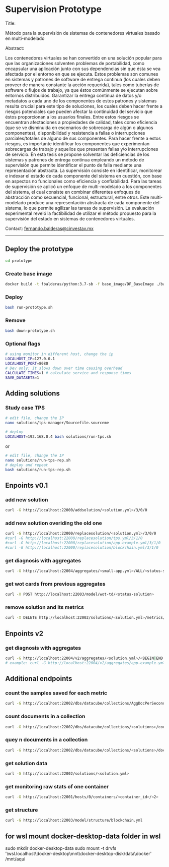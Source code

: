 # Supervision Prototype
Title:

Método para la supervisión de sistemas de contenedores virtuales basado en multi-modelado

Abstract:

Los contenedores virtuales se han convertido en una solución popular para que las organizaciones solventen problemas de portabilidad, como encapsular una aplicación junto con sus dependencias sin que ésta se vea afectada por el entorno en que se ejecuta. Estos problemas son comunes en sistemas y patrones de software de entrega continua (los cuales deben proveer de manera constante la acción requerida), tales como tuberías de software o flujos de trabajo, ya que éstos comúnmente se ejecutan sobre entornos distribuidos. Garantizar la entrega continua de datos y/o metadatos a cada uno de los componentes de estos patrones y sistemas resulta crucial para este tipo de soluciones, los cuales deben hacer frente a riesgos potenciales que pueden afectar la continuidad del servicio que éstos proporcionan a los usuarios finales. Entre estos riesgos se encuentran afectaciones a propiedades de calidad, tales como eficiencia (que se ve disminuida en escenarios de sobrecarga de algún o algunos componentes), disponibilidad y resistencia a fallas o interrupciones parciales/totales de alguno de sus componentes. Para hacer frente a estos riesgos, es importante identificar los componentes que experimentan sobrecargas de trabajo y aquellos que presentan fallas y/o interrupciones de servicio. En esta tesis se propone solventar las deficiencias de los sistemas y patrones de entrega continua empleando un método de supervisión que permite identificar el punto de falla mediante una representación abstracta. La supervisión consiste en identificar, monitorear e indexar el estado de cada componente del sistema en cuestión, con base en aspectos no funcionales como eficiencia y confiabilidad. Para las tareas de supervisión se aplicó un enfoque de multi-modelado a los componentes del sistema, el cual consiste en combinar diferentes enfoques de abstracción como secuencial, funcional, estructural, entre otros. Este multi-modelado produce una representación abstracta de cada componente del sistema, lo que permite agilizar las tareas de supervisión. La evaluación experimental reveló la factibilidad de utilizar el método propuesto para la supervisión del estado en sistemas de contenedores virtuales.

Contact: fernando.balderas@cinvestav.mx

---

## Deploy the prototype
```bash
cd prototype
```
### Create base image
```bash
docker build -t fbalderas/python:3.7-sb -f base_image/DF_BaseImage ./base_image
```
### Deploy
```bash
bash run-prototype.sh
```
### Remove
```bash
bash down-prototype.sh
```
### Optional flags
```bash
# using monitor in different host, change the ip
LOCALHOST_IP=127.0.0.1
LOCALHOST_PORT=8080
# Dev only: It slows down over time causing overhead
CALCULATE_TIMES=1 # calculate service and response times
SAVE_DATASETS=1
```

## Adding solutions
### Study case TPS
```bash
# edit file, change the IP
nano solutions/tps-manager/Sourcefile.sourceme

# deploy
LOCALHOST=192.168.0.4 bash solutions/run-tps.sh
```
or
```bash
# edit file, change the IP
nano solutions/run-tps-rep.sh
# deploy and repeat
bash solutions/run-tps-rep.sh
```




## Enpoints v0.1

### add new solution
```bash
curl -G http://localhost:22000/addsolution/<solution.yml>/3/0/0
```
### add new solution overiding the old one
```bash
curl -G http://localhost:22000/replacesolution/<solution.yml>/3/0/0
#curl -G http://localhost:22000/replacesolution/tps.yml/3/1/0
#curl -G http://localhost:22000/replacesolution/app-example.yml/3/1/0
#curl -G http://localhost:22000/replacesolution/blockchain.yml/3/1/0
```
### get diagnosis with aggregates
```bash
curl -G http://localhost:22004/aggregates/<small-app.yml>/ALL/<status-small-app>
```
### get wot cards from previous aggregates
```bash
curl -X POST http://localhost:22003/model/wot-td/<status-solution>
```
### remove solution and its metrics
```bash
curl -X DELETE http://localhost:22002/solutions/<solution.yml>/metrics/<1>
```


## Enpoints v2
<!-- ### new solution
```bash
curl --header "Content-Type: application/json" \
  --request POST \
  --data '{"solution": <solution.yml>, "monitor_interval": 3, "aggregates_interval": 20}' \
  http://localhost:22000/api/v2/solutions
``` -->
### get diagnosis with aggregates
```bash
curl -G http://localhost:22004/v2/aggregates/<solution.yml>/<BEGIN|END|Y-M-D-h-m-s>/<60>/<0>/<status-solution>
# example: curl -G http://localhost:22004/v2/aggregates/app-example.yml/END/60/0/status-app-example
```

## Additional endpoints
### count the samples saved for each metric
```bash
curl -G http://localhost:22002/dbs/datacube/collections/AggDocPerSecond_v1/count_documents
```
### count documents in a collection
```bash
curl -G http://localhost:22002/dbs/datacube/collections/<solutions>/count_documents
```
### quey n documents in a collection
```bash
curl -G http://localhost:22002/dbs/datacube/collections/<solutions>/documents/<2>
```
### get solution data
```bash
curl -G http://localhost:22002/solutions/<solution.yml>
```
<!-- ### Start/Stop monitoring background service
```bash
curl -G http://localhost:22001/monitor/{start|stop}/{10}
``` -->
### get monitoring raw stats of one container
```bash
curl -G http://localhost:22001/hosts/0/containers/<container_id>/<2>
```

### get structure
```bash
curl -G http://localhost:22003/model/structure/blockchain.yml
```

## for wsl mount docker-desktop-data folder in wsl

sudo mkdir docker-desktop-data
sudo mount -t drvfs '\\wsl.localhost\docker-desktop\mnt\docker-desktop-disk\data\docker' /mnt/aqui

